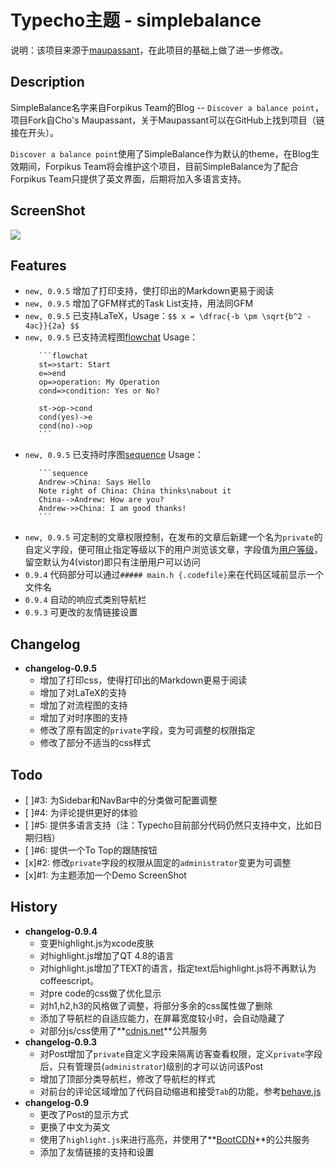 # Typecho主题 - simplebalance
说明：该项目来源于[maupassant](https://github.com/pagecho/maupassant/)，在此项目的基础上做了进一步修改。

## Description
SimpleBalance名字来自Forpikus Team的Blog -- ```Discover a balance point```，项目Fork自Cho's Maupassant，关于Maupassant可以在GitHub上找到项目（链接在开头）。

```Discover a balance point```使用了SimpleBalance作为默认的theme，在Blog生效期间，Forpikus Team将会维护这个项目，目前SimpleBalance为了配合Forpikus Team只提供了英文界面，后期将加入多语言支持。

## ScreenShot
![][screenshot]

## Features
- ```new, 0.9.5``` 增加了打印支持，使打印出的Markdown更易于阅读
- ```new, 0.9.5``` 增加了GFM样式的Task List支持，用法同GFM
- ```new, 0.9.5``` 已支持LaTeX，Usage：`$$ x = \dfrac{-b \pm \sqrt{b^2 - 4ac}}{2a} $$`
- ```new, 0.9.5``` 已支持流程图[flowchat][]
  Usage：
  ````
     ```flowchat  
     st=>start: Start
     e=>end
     op=>operation: My Operation
     cond=>condition: Yes or No?
     
     st->op->cond
     cond(yes)->e
     cond(no)->op
     ```
  ````
- ```new, 0.9.5``` 已支持时序图[sequence][]
  Usage：
  ````
     ```sequence  
     Andrew->China: Says Hello
     Note right of China: China thinks\nabout it
     China-->Andrew: How are you?
     Andrew->>China: I am good thanks!
     ```
  ````
- ```new, 0.9.5``` 可定制的文章权限控制，在发布的文章后新建一个名为```private```的自定义字段，便可阻止指定等级以下的用户浏览该文章，字段值为[用户等级][useracl]，留空默认为4(vistor)即只有注册用户可以访问
- ```0.9.4``` 代码部分可以通过```##### main.h {.codefile}```来在代码区域前显示一个文件名
- ```0.9.4``` 自动的响应式类别导航栏
- ```0.9.3``` 可更改的友情链接设置

## Changelog
- **changelog-0.9.5**
    - 增加了打印css，使得打印出的Markdown更易于阅读
    - 增加了对LaTeX的支持
    - 增加了对流程图的支持
    - 增加了对时序图的支持
    - 修改了原有固定的```private```字段，变为可调整的权限指定
    - 修改了部分不适当的css样式

## Todo
- [ ]\#3: 为Sidebar和NavBar中的分类做可配置调整
- [ ]\#4: 为评论提供更好的体验
- [ ]\#5: 提供多语言支持（注：Typecho目前部分代码仍然只支持中文，比如日期归档）
- [ ]\#6: 提供一个To Top的跟随按钮
- [x]\#2: 修改```private```字段的权限从固定的```administrator```变更为可调整
- [x]\#1: 为主题添加一个Demo ScreenShot

## History
- **changelog-0.9.4**
    - 变更highlight.js为xcode皮肤
    - 对highlight.js增加了QT 4.8的语言
    - 对highlight.js增加了TEXT的语言，指定text后highlight.js将不再默认为coffeescript。
    - 对pre code的css做了优化显示
    - 对h1,h2,h3的风格做了调整，将部分多余的css属性做了删除
    - 添加了导航栏的自适应能力，在屏幕宽度较小时，会自动隐藏了
    - 对部分js/css使用了**[cdnjs.net][cdnjsnet]**公共服务
- **changelog-0.9.3**
    - 对Post增加了```private```自定义字段来隔离访客查看权限，定义```private```字段后，只有管理员(```administrator```)级别的才可以访问该Post
    - 增加了顶部分类导航栏，修改了导航栏的样式
    - 对前台的评论区域增加了代码自动缩进和接受```Tab```的功能，参考[behave.js][behave]
- **changelog-0.9<init>**
    - 更改了Post的显示方式
    - 更换了中文为英文
    - 使用了```highlight.js```来进行高亮，并使用了**[BootCDN][bootcdn]**的公共服务
    - 添加了友情链接的支持和设置


[bootcdn]: http://bootcdn.cn/
[cdnjsnet]: http://cdnjs.net/
[behave]: http://jakiestfu.github.io/Behave.js
[themeurl]: http://forpikus.com/resources/typecho-theme-simplebalance-0.9.3-20150215.7z
[blog]: http://forpikus.com/blog
[screenshot]: https://raw.githubusercontent.com/forpikus/typecho-theme-simplebalance/master/screenshot.png
[useracl]: http://docs.typecho.org/develop/acl
[flowchat]: http://adrai.github.io/flowchart.js/
[sequence]: http://bramp.github.io/js-sequence-diagrams/